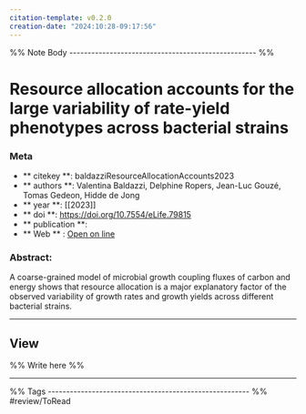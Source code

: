 ```yaml
---
citation-template: v0.2.0
creation-date: "2024:10:28-09:17:56"
---
```


%% Note Body --------------------------------------------------- %%
# Resource allocation accounts for the large variability of rate-yield phenotypes across bacterial strains

### Meta
- ** citekey **: baldazziResourceAllocationAccounts2023
- ** authors **: Valentina Baldazzi, Delphine Ropers, Jean-Luc Gouzé, Tomas Gedeon, Hidde de Jong
- ** year **: [[2023]]
- ** doi **: https://doi.org/10.7554/eLife.79815
- ** publication **: 
- ** Web ** : [Open on line](https://elifesciences.org/articles/79815/figures)


### Abstract:
A coarse-grained model of microbial growth coupling fluxes of carbon and energy shows that resource allocation is a major explanatory factor of the observed variability of growth rates and growth yields across different bacterial strains.

___

## View

%% Write here %%





___
%% Tags  ------------------------------------------------------- %%
#review/ToRead
